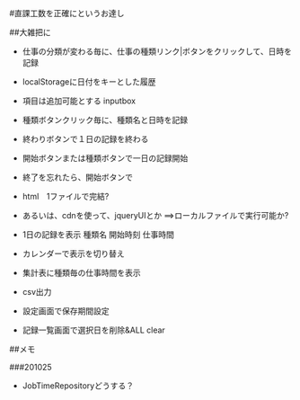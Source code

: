 
#直課工数を正確にというお達し

##大雑把に

- 仕事の分類が変わる毎に、仕事の種類リンク|ボタンをクリックして、日時を記録
- localStorageに日付をキーとした履歴
- 項目は追加可能とする inputbox
- 種類ボタンクリック毎に、種類名と日時を記録
- 終わりボタンで１日の記録を終わる
- 開始ボタンまたは種類ボタンで一日の記録開始
- 終了を忘れたら、開始ボタンで

- html　1ファイルで完結?
- あるいは、cdnを使って、jqueryUIとか ==>ローカルファイルで実行可能か?


- 1日の記録を表示 種類名 開始時刻 仕事時間
- カレンダーで表示を切り替え
- 集計表に種類毎の仕事時間を表示

- csv出力
- 設定画面で保存期間設定
- 記録一覧画面で選択日を削除&ALL clear



##メモ

###201025

- JobTimeRepositoryどうする？




